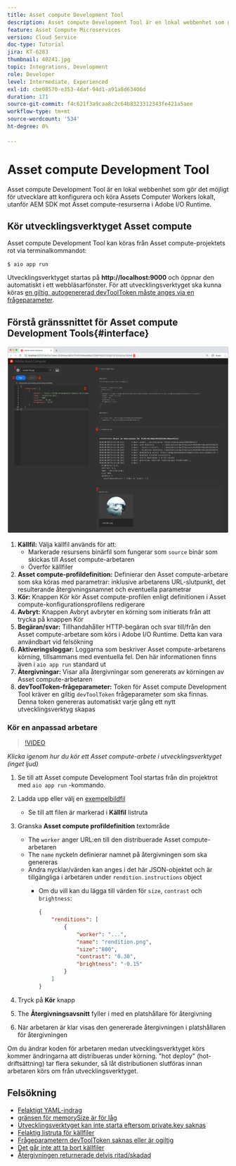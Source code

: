 ```yaml
---
title: Asset compute Development Tool
description: Asset compute Development Tool är en lokal webbenhet som gör det möjligt för utvecklare att konfigurera och köra Assets Computer Workers lokalt, utanför AEM SDK mot Asset compute-resurserna i Adobe I/O Runtime.
feature: Asset Compute Microservices
version: Cloud Service
doc-type: Tutorial
jira: KT-6283
thumbnail: 40241.jpg
topic: Integrations, Development
role: Developer
level: Intermediate, Experienced
exl-id: cbe08570-e353-4daf-94d1-a91a8d63406d
duration: 171
source-git-commit: f4c621f3a9caa8c2c64b8323312343fe421a5aee
workflow-type: tm+mt
source-wordcount: '534'
ht-degree: 0%

---
```


# Asset compute Development Tool

Asset compute Development Tool är en lokal webbenhet som gör det möjligt för utvecklare att konfigurera och köra Assets Computer Workers lokalt, utanför AEM SDK mot Asset compute-resurserna i Adobe I/O Runtime.

## Kör utvecklingsverktyget Asset compute

Asset compute Development Tool kan köras från Asset compute-projektets rot via terminalkommandot:

```
$ aio app run
```

Utvecklingsverktyget startas på __http://localhost:9000__ och öppnar den automatiskt i ett webbläsarfönster. För att utvecklingsverktyget ska kunna köras [en giltig, autogenererad devToolToken måste anges via en frågeparameter](#troubleshooting__devtooltoken).

## Förstå gränssnittet för Asset compute Development Tools{#interface}

![Asset compute Development Tool](./assets/development-tool/asset-compute-dev-tool.png)

1. __Källfil:__ Välja källfil används för att:
   + Markerade resursens binärfil som fungerar som `source` binär som skickas till Asset compute-arbetaren
   + Överför källfiler
1. __Asset compute-profildefinition:__ Definierar den Asset compute-arbetare som ska köras med parametrar: inklusive arbetarens URL-slutpunkt, det resulterande återgivningsnamnet och eventuella parametrar
1. __Kör:__ Knappen Kör kör Asset compute-profilen enligt definitionen i Asset compute-konfigurationsprofilens redigerare
1. __Avbryt:__ Knappen Avbryt avbryter en körning som initierats från att trycka på knappen Kör
1. __Begäran/svar:__ Tillhandahåller HTTP-begäran och svar till/från den Asset compute-arbetare som körs i Adobe I/O Runtime. Detta kan vara användbart vid felsökning
1. __Aktiveringsloggar:__ Loggarna som beskriver Asset compute-arbetarens körning, tillsammans med eventuella fel. Den här informationen finns även i `aio app run` standard ut
1. __Återgivningar:__ Visar alla återgivningar som genererats av körningen av Asset compute-arbetaren
1. __devToolToken-frågeparameter:__ Token för Asset compute Development Tool kräver en giltig `devToolToken` frågeparameter som ska finnas. Denna token genereras automatiskt varje gång ett nytt utvecklingsverktyg skapas

### Kör en anpassad arbetare

>[!VIDEO](https://video.tv.adobe.com/v/40241?quality=12&learn=on)

_Klicka igenom hur du kör ett Asset compute-arbete i utvecklingsverktyget (inget ljud)_

1. Se till att Asset compute Development Tool startas från din projektrot med `aio app run` -kommando.
1. Ladda upp eller välj en [exempelbildfil](../assets/samples/sample-file.jpg)
   + Se till att filen är markerad i __Källfil__ listruta
1. Granska __Asset compute profildefinition__ textområde
   + The `worker` anger URL:en till den distribuerade Asset compute-arbetaren
   + The `name` nyckeln definierar namnet på återgivningen som ska genereras
   + Andra nycklar/värden kan anges i det här JSON-objektet och är tillgängliga i arbetaren under `rendition.instructions` object
      + Om du vill kan du lägga till värden för `size`, `contrast` och `brightness`:

        ```json
        {
            "renditions": [
                {
                    "worker": "...",
                    "name": "rendition.png",
                    "size":"800",
                    "contrast": "0.30",
                    "brightness": "-0.15"
                }
            ]
        }
        ```

1. Tryck på __Kör__ knapp
1. The __Återgivningsavsnitt__ fyller i med en platshållare för återgivning
1. När arbetaren är klar visas den genererade återgivningen i platshållaren för återgivningen

Om du ändrar koden för arbetaren medan utvecklingsverktyget körs kommer ändringarna att distribueras under körning. &quot;hot deploy&quot; (hot-driftsättning) tar flera sekunder, så låt distributionen slutföras innan arbetaren körs om från utvecklingsverktyget.

## Felsökning

+ [Felaktigt YAML-indrag](../troubleshooting.md#incorrect-yaml-indentation)
+ [gränsen för memorySize är för låg](../troubleshooting.md#memorysize-limit-is-set-too-low)
+ [Utvecklingsverktyget kan inte starta eftersom private.key saknas](../troubleshooting.md#missing-private-key)
+ [Felaktig listruta för källfiler](../troubleshooting.md#source-files-dropdown-incorrect)
+ [Frågeparametern devToolToken saknas eller är ogiltig](../troubleshooting.md#missing-or-invalid-devtooltoken-query-parameter)
+ [Det går inte att ta bort källfiler](../troubleshooting.md#unable-to-remove-source-files)
+ [Återgivningen returnerade delvis ritad/skadad](../troubleshooting.md#rendition-returned-partially-drawn-or-corrupt)
